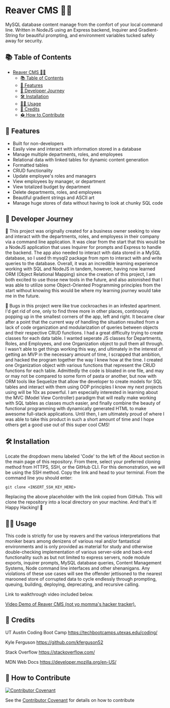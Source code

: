 # Reaver CMS 🏴‍☠️
MySQL database content manage from the comfort of your local command line. Written in NodeJS using an Express backend, Inquirer and Gradient-String for beautiful prompting, and environment variables tucked safely away for security.

## 📚 Table of Contents
- [Reaver CMS 🏴‍☠️](#reaver-cms-️)
  - [📚 Table of Contents](#-table-of-contents)
  - [🧾 Features](#-features)
  - [📖 Developer Journey](#-developer-journey)
  - [🛠️ Installation](#️-installation)
  - [👨‍🏫 Usage](#-usage)
  - [🥂 Credits](#-credits)
  - [� How to Contribute](#-how-to-contribute)

## 🧾 Features
- Built for non-developers
- Easily view and interact with information stored in a database
- Manage multiple departments, roles, and employees
- Relational data with linked tables for dynamic content generation
- Formatted tables
- CRUD functionality
- Update employee's roles and managers
- View employees by manager, or department
- View totalized budget by department
- Delete departments, roles, and employees
- Beautiful gradient strings and ASCII art
- Manage huge stores of data without having to look at chunky SQL code

## 📖 Developer Journey

📓 This project was originally created for a business owner seeking to view and interact with the departments, roles, and employess in their company via a command line application. It was clear from the start that this would be a NodeJS application that uses Inquirer for prompts and Express to handle the backend. The app also needed to interact with data stored in a MySQL database, so I used th mysql2 package from npm to interact with and write queries to the database. Overall, it was an incredible learning experience working with SQL and NodeJS in tandem, however, having now learned ORM (Object Relational Mapping) since the creation of this project, I am both excited to use those new tools in the future, and also astonished that I was able to utilize some Object-Oriented Programming principles from the start without knowing this would be where my learning journey would take me in the future. 

🦟 Bugs in this project were like true cockroaches in an infested apartment. I'd get rid of one, only to find three more in other places, continously popping up in the smallest corners of the app, left and right. It became clear after a point that the current way of handling the situation resulted from a lack of code organization and modularization of queries between objects and their respective CRUD functions. I had a great difficulty trying to create classes for each data table. I wanted seperate JS classes for Departments, Roles, and Employees, and one Organization object to pull them all through. I wasn't able to get things working this way, and ultimately in the interest of getting an MVP in the necessary amount of time, I scrapped that ambition, and hacked the program together the way I knew how at the time. I created one Organization object with various functions that represent the CRUD functions for each table. Admittedly the code is bloated in one file, and may or may not be compared to some form of pasta or another, but now with ORM tools like Sequelize that allow the developer to create models for SQL tables and interact with them using OOP principles I know my next projects using will be 10x as powerful. I am especially interested in learning about the MVC (Model View Controller) paradigm that will really make working with SQL tables as classes much easier, and finally combine the beauty of functional programming with dynamically generated HTML to make awesome full-stack applications. Until then, I am ultimately proud of where I was able to take this product in such a short amount of time and I hope others get a good use out of this super cool CMS!

## 🛠️ Installation
Locate the dropdown menu labeled 'Code' to the left of the About section in the main page of this repository. From there, select your preferred cloning method from HTTPS, SSH, or the GitHub CLI. For this demonstration, we will be using the SSH method. Copy the link and head to your terminal. From the command line you should enter:

    git clone <INSERT_SSH_KEY_HERE>

Replacing the above placeholder with the link copied from GitHub. This will clone the repository into a local directory on your machine. And that's it! Happy Hacking! 🚀

## 👨‍🏫 Usage
This code is strictly for use by reavers and the various interpretations that moniker bears among denizens of various real and/or fantastical environments and is only provided as material for study and otherwise double-checking implementation of various server-side and back-end functionality such as but not limited to express servers, node module exports, inquirer prompts, MySQL database queries, Content Management Systems, Node command line interfaces and other shenanigans. Any violations of these use cases will see the offender jettisoned to the nearest marooned store of corrupted data to cycle endlessly through prompting, queuing, building, deploying, deprecating, and recursive calling.

Link to walkthrough video included below.

   [Video Demo of Reaver CMS (not yo momma's hacker tracker).](https://www.youtube.com/watch?v=1OlIXnaXYYc)

## 🥂 Credits
UT Austin Coding Boot Camp https://techbootcamps.utexas.edu/coding/

Kyle Ferguson https://github.com/kferguson52

Stack Overflow https://stackoverflow.com/

MDN Web Docs https://developer.mozilla.org/en-US/


## 👋 How to Contribute
[![Contributor Covenant](https://img.shields.io/badge/Contributor%20Covenant-2.1-4baaaa.svg)](code_of_conduct.md)

See the [Contributor Covenant](https://www.contributor-covenant.org/) for details on how to contribute
